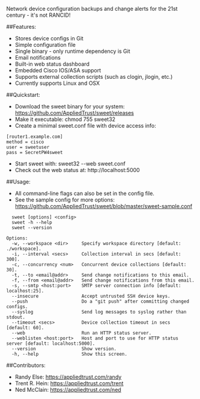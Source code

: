 Network device configuration backups and change alerts for the 21st century - it's not RANCID!

##Features:
* Stores device configs in Git
* Simple configuration file
* Single binary - only runtime dependency is Git
* Email notifications
* Built-in web status dashboard
* Embedded Cisco IOS/ASA support
* Supports external collection scripts (such as clogin, jlogin, etc.)
* Currently supports Linux and OSX

##Quickstart:
* Download the sweet binary for your system: https://github.com/AppliedTrust/sweet/releases
* Make it executable: chmod 755 sweet32
* Create a minimal sweet.conf file with device access info:
```
[router1.example.com]
method = cisco
user = sweetuser
pass = SecretPW4sweet
```
* Start sweet with: sweet32 --web sweet.conf
* Check out the web status at: http://localhost:5000

##Usage:
* All command-line flags can also be set in the config file.
* See the sample config for more options: https://github.com/AppliedTrust/sweet/blob/master/sweet-sample.conf
```
  sweet [options] <config>
  sweet -h --help
  sweet --version

Options:
  -w, --workspace <dir>     Specify workspace directory [default: ./workspace].
  -i, --interval <secs>     Collection interval in secs [default: 300].
  -c, --concurrency <num>   Concurrent device collections [default: 30].
  -t, --to <email@addr>     Send change notifications to this email.
  -f, --from <email@addr>   Send change notifications from this email.
  -s, --smtp <host:port>    SMTP server connection info [default: localhost:25].
  --insecure                Accept untrusted SSH device keys.
  --push                    Do a "git push" after committing changed configs.
  --syslog                  Send log messages to syslog rather than stdout.
  --timeout <secs>          Device collection timeout in secs [default: 60].
  --web                     Run an HTTP status server.
  --weblisten <host:port>   Host and port to use for HTTP status server [default: localhost:5000].
  --version                 Show version.
  -h, --help                Show this screen.
```

##Contributors:
* Randy Else: https://appliedtrust.com/randy
* Trent R. Hein: https://appliedtrust.com/trent
* Ned McClain: https://appliedtrust.com/ned

